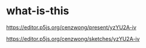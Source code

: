 # what-is-this

https://editor.p5js.org/cenzwong/present/yzYU2A-iv

https://editor.p5js.org/cenzwong/sketches/yzYU2A-iv
